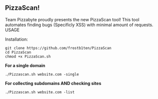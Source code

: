 <h2>PizzaScan!</h2>

Team Pizzabyte proudly presents the new PizzaScan tool! This tool automates finding bugs (Specificly XSS) with minimal amount of requests.
USAGE


Installation:

```
git clone https://github.com/frostb1ten/PizzaScan
cd PizzaScan
chmod +x PizzaScan.sh
```

<b>For a single domain</b>

```
./Pizzascan.sh website.com -single
```

<b>For collecting subdomains AND checking sites</b>

```
./Pizzascan.sh website.com -list
```
